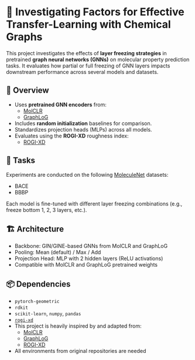# 🧬 Investigating Factors for Effective Transfer-Learning with Chemical Graphs

This project investigates the effects of **layer freezing strategies** in pretrained **graph neural networks (GNNs)** on molecular property prediction tasks. It evaluates how partial or full freezing of GNN layers impacts downstream performance across several models and datasets.

## 🚀 Overview

- Uses **pretrained GNN encoders** from:
  - [MolCLR](https://github.com/yuyangw/MolCLR)
  - [GraphLoG](https://github.com/DeepGraphLearning/GraphLoG)
- Includes **random initialization** baselines for comparison.
- Standardizes projection heads (MLPs) across all models.
- Evaluates using the **ROGI-XD** roughness index:
  - [ROGI-XD](https://github.com/coleygroup/rogi-xd)

## 🧪 Tasks

Experiments are conducted on the following [MoleculeNet](https://moleculenet.org/) datasets:
- BACE
- BBBP

Each model is fine-tuned with different layer freezing combinations (e.g., freeze bottom 1, 2, 3 layers, etc.).

## 🏗 Architecture

- Backbone: GIN/GINE-based GNNs from MolCLR and GraphLoG
- Pooling: Mean (default) / Max / Add
- Projection Head: MLP with 2 hidden layers (ReLU activations)
- Compatible with MolCLR and GraphLoG pretrained weights

## 📦 Dependencies

- `pytorch-geometric`
- `rdkit`
- `scikit-learn`, `numpy`, `pandas`
- [`rogi-xd`](https://github.com/coleygroup/rogi-xd)
- This project is heavily inspired by and adapted from:
  - [MolCLR](https://github.com/yuyangw/MolCLR)
  - [GraphLoG](https://github.com/DeepGraphLearning/GraphLoG)
  - [ROGI-XD](https://github.com/coleygroup/rogi-xd)
- All environments from original repositories are needed

